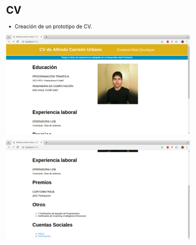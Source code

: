 # CV

- Creación de un prototipo de CV.

![CV](https://github.com/AlfredoCU/CV/blob/master/img/1.png)

![CV](https://github.com/AlfredoCU/CV/blob/master/img/2.png)
